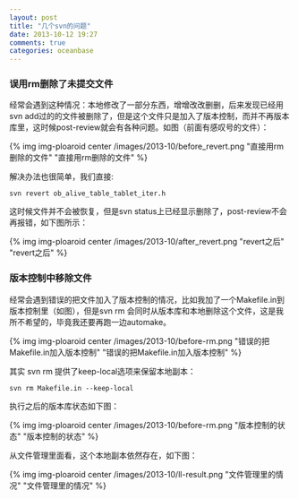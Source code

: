 ```yaml
---
layout: post
title: "几个svn的问题"
date: 2013-10-12 19:27
comments: true
categories: oceanbase 
---
```


### 误用rm删除了未提交文件

经常会遇到这种情况：本地修改了一部分东西，增增改改删删，后来发现已经用svn add过的的文件被删除了，但是这个文件只是加入了版本控制，而并不再版本库里，这时候post-review就会有各种问题。如图（前面有感叹号的文件）：

{% img img-ploaroid center /images/2013-10/before_revert.png "直接用rm删除的文件" "直接用rm删除的文件" %}

<!-- more -->

解决办法也很简单，我们直接:

	svn revert ob_alive_table_tablet_iter.h

这时候文件并不会被恢复，但是svn status上已经显示删除了，post-review不会再报错，如下图所示：

{% img img-ploaroid center /images/2013-10/after_revert.png "revert之后" "revert之后" %}


### 版本控制中移除文件

经常会遇到错误的把文件加入了版本控制的情况，比如我加了一个Makefile.in到版本控制里（如图），但是svn rm 会同时从版本库和本地删除这个文件，这是我所不希望的，毕竟我还要再跑一边automake。

{% img img-ploaroid center /images/2013-10/before-rm.png "错误的把Makefile.in加入版本控制" "错误的把Makefile.in加入版本控制" %}

其实 svn rm 提供了keep-local选项来保留本地副本：

	svn rm Makefile.in --keep-local

执行之后的版本库状态如下图：

{% img img-ploaroid center /images/2013-10/before-rm.png "版本控制的状态" "版本控制的状态" %}

从文件管理里面看，这个本地副本依然存在，如下图：

{% img img-ploaroid center /images/2013-10/ll-result.png "文件管理里的情况" "文件管理里的情况" %}

